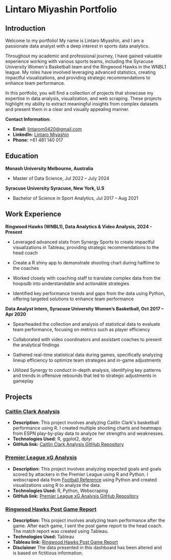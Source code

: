 # Lintaro Miyashin Portfolio

## Introduction

Welcome to my  portfolio! My name is Lintaro Miyashin, and I am a passionate data analyst with a deep interest in sports data analytics. 

Throughout my academic and professional journey, I have gained valuable experience working with various sports teams, including the Syracuse University Women's Basketball team and the Ringwood Hawks in the WNBL1 league. My roles have involved leveraging advanced statistics, creating impactful visualizations, and providing strategic recommendations to enhance team performance.

In this portfolio, you will find a collection of projects that showcase my expertise in data analysis, visualization, and web scraping. These projects highlight my ability to extract meaningful insights from complex datasets and present them in a clear and visually appealing manner.


**Contact Information:**
- **Email:** [lintarom0420@gmail.com](mailto:lintaro0420@gmail.com)
- **LinkedIn:** [Lintaro Miyashin](https://www.linkedin.com/in/lintaromiyashin/)
- **Phone:** +61 481 140 017

## Education 
**Monash University Melbourne, Australia**

- Master of Data Science, Jul 2022 – July 2024

**Syracuse University Syracuse, New York, U.S**

- Bachelor of Science in Sport Analytics, Jul 2017 – Aug 2021



## Work Experience 
**Ringwood Hawks (WNBL1), Data Analytics & Video Analysis, 2024 - Present**

- Leveraged advanced stats from Synergy Sports to create impactful visualizations in Tableau, providing strategic recommendations to the head coach
  
- Create a R shiny app to demonstrate shooting chart during halftime to the coaches

- Worked closely with coaching staff to translate complex data from the hoopsdb into understandable and actionable strategies

- Identified key performance trends and gaps from the data using Python, offering targeted solutions to enhance team performance

**Data Analyst Intern, Syracuse University Women’s Basketball, Oct 2017 – Apr 2020**

- Spearheaded the collection and analysis of statistical data to evaluate team performance, focusing on metrics such as player efficiency

- Collaborated with video coordinators and assistant coaches to present the analytical findings

- Gathered real-time statistical data during games, specifically analyzing lineup efficiency to optimize team strategies and in-game adjustments

- Utilized Synergy to conduct in-depth analysis, identifying key patterns and trends in offensive rebounds that led to strategic adjustments in gameplay
  
## Projects 

### [Caitlin Clark Analysis](https://www.linkedin.com/feed/update/urn:li:activity:7190848700036911104/)
- **Description:** This project involves analyzing Caitlin Clark's basketball performance using R. I created multiple shooting charts and heatmaps from ESPN play-by-play data to analyze her strengths and weaknesses.
- **Technologies Used:** R, ggplot2, dplyr
- **GitHub link:** [Caitlin Clark Analysis GitHub Repository](https://github.com/lintaro0420/caitlin_clark_analysis/tree/main)


### [Premier League xG Analysis](https://www.linkedin.com/feed/update/urn:li:activity:7191967066210377728/)
- **Description:** This project involves analyzing expected goals and goals scored by attackers in the Premier League using R and Python. I webscraped data from [Football Reference](https://fbref.com/en/) using Python and created visualizations using R to analyze the data.
- **Technologies Used:** R, Python, Webscraping
- **GitHub link:** [Premier League xG Analysis GitHub Repository](https://github.com/lintaro0420/EPL-xG-Analysis/tree/main)

### [Ringwood Hawks Post Game Report](https://public.tableau.com/app/profile/lintaro.miyashin/viz/vsSandringham/vsSandringham)
- **Description:** This project involves analyzing team performance after the game. After each game, I sent the post game report to the head coach. The match report was created using Tableau.
- **Technologies Used:** Tableau
- **Tableau link:** [Ringwood Hawks Post Game Report](https://public.tableau.com/app/profile/lintaro.miyashin/viz/vsSandringham/vsSandringham)
- **Disclaimer** The data presented in this dashboard has been altered and is based on fictitious information. 



